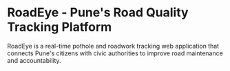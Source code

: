 # RoadEye - Pune's Road Quality Tracking Platform

RoadEye is a real-time pothole and roadwork tracking web application that connects Pune's citizens with civic authorities to improve road maintenance and accountability.
